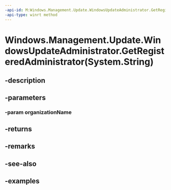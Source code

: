 ```yaml
---
-api-id: M:Windows.Management.Update.WindowsUpdateAdministrator.GetRegisteredAdministrator(System.String)
-api-type: winrt method
---
```


# Windows.Management.Update.WindowsUpdateAdministrator.GetRegisteredAdministrator(System.String)

<!--
public static Windows.Management.Update.WindowsUpdateGetAdministratorResult GetRegisteredAdministrator (string organizationName);
-->


## -description

## -parameters

### -param organizationName

## -returns

## -remarks

## -see-also

## -examples



